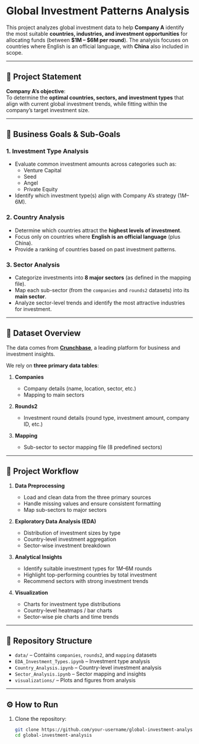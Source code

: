 # Global Investment Patterns Analysis  

This project analyzes global investment data to help **Company A** identify the most suitable **countries, industries, and investment opportunities** for allocating funds (between **$1M – $6M per round**). The analysis focuses on countries where English is an official language, with **China** also included in scope.  

---

## 🎯 Project Statement  

**Company A’s objective**:  
To determine the **optimal countries, sectors, and investment types** that align with current global investment trends, while fitting within the company’s target investment size.  

---

## 📌 Business Goals & Sub-Goals  

### 1. **Investment Type Analysis**  
- Evaluate common investment amounts across categories such as:  
  - Venture Capital  
  - Seed  
  - Angel  
  - Private Equity  
- Identify which investment type(s) align with Company A’s strategy ($1M–$6M).  

### 2. **Country Analysis**  
- Determine which countries attract the **highest levels of investment**.  
- Focus only on countries where **English is an official language** (plus China).  
- Provide a ranking of countries based on past investment patterns.  

### 3. **Sector Analysis**  
- Categorize investments into **8 major sectors** (as defined in the mapping file).  
- Map each sub-sector (from the `companies` and `rounds2` datasets) into its **main sector**.  
- Analyze sector-level trends and identify the most attractive industries for investment.  

---

## 📂 Dataset Overview  

The data comes from **[Crunchbase](https://www.crunchbase.com/)**, a leading platform for business and investment insights.  

We rely on **three primary data tables**:  

1. **Companies**  
   - Company details (name, location, sector, etc.)  
   - Mapping to main sectors  

2. **Rounds2**  
   - Investment round details (round type, investment amount, company ID, etc.)  

3. **Mapping**  
   - Sub-sector to sector mapping file (8 predefined sectors)  

---

## 🧭 Project Workflow  

1. **Data Preprocessing**  
   - Load and clean data from the three primary sources  
   - Handle missing values and ensure consistent formatting  
   - Map sub-sectors to major sectors  

2. **Exploratory Data Analysis (EDA)**  
   - Distribution of investment sizes by type  
   - Country-level investment aggregation  
   - Sector-wise investment breakdown  

3. **Analytical Insights**  
   - Identify suitable investment types for $1M–$6M rounds  
   - Highlight top-performing countries by total investment  
   - Recommend sectors with strong investment trends  

4. **Visualization**  
   - Charts for investment type distributions  
   - Country-level heatmaps / bar charts  
   - Sector-wise pie charts and time trends  

---

## 📂 Repository Structure  

- `data/` – Contains `companies`, `rounds2`, and `mapping` datasets  
- `EDA_Investment_Types.ipynb` – Investment type analysis  
- `Country_Analysis.ipynb` – Country-level investment analysis  
- `Sector_Analysis.ipynb` – Sector mapping and insights  
- `visualizations/` – Plots and figures from analysis  

---

## ⚙️ How to Run  

1. Clone the repository:  
   ```bash
   git clone https://github.com/your-username/global-investment-analysis.git
   cd global-investment-analysis
